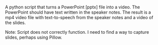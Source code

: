 A python script that turns a PowerPoint [pptx] file into a video. The PowerPoint should have text written in the speaker notes. The result is a mp4 video file with text-to-speech from the speaker notes and a video of the slides. 

Note: Script does not correctly function. I need to find a way to capture slides, perhaps using Pillow.
